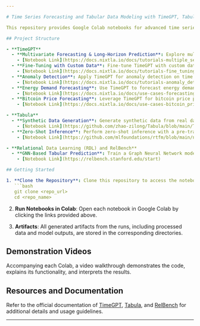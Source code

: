 ```yaml
---

# Time Series Forecasting and Tabular Data Modeling with TimeGPT, Tabula, and RelBench

This repository provides Google Colab notebooks for advanced time series forecasting and tabular data modeling, leveraging the power of TimeGPT, Tabula, and RelBench. Each notebook demonstrates specific functionalities and workflows, with detailed code explanations and metrics. Additionally, video presentations accompany each notebook to guide you through the implementation and results.

## Project Structure

- **TimeGPT**
  - **Multivariate Forecasting & Long-Horizon Prediction**: Explore multivariate forecasting and long-horizon prediction with example time series data.
    - [Notebook Link](https://docs.nixtla.io/docs/tutorials-multiple_series_forecasting)
  - **Fine-Tuning with Custom Data**: Fine-tune TimeGPT with custom datasets.
    - [Notebook Link](https://docs.nixtla.io/docs/tutorials-fine_tuning)
  - **Anomaly Detection**: Apply TimeGPT for anomaly detection on time series data.
    - [Notebook Link](https://docs.nixtla.io/docs/tutorials-anomaly_detection)
  - **Energy Demand Forecasting**: Use TimeGPT to forecast energy demand.
    - [Notebook Link](https://docs.nixtla.io/docs/use-cases-forecasting_energy_demand)
  - **Bitcoin Price Forecasting**: Leverage TimeGPT for bitcoin price prediction.
    - [Notebook Link](https://docs.nixtla.io/docs/use-cases-bitcoin_price_prediction)

- **Tabula**
  - **Synthetic Data Generation**: Generate synthetic data from real datasets for exploratory and privacy-preserving use.
    - [Notebook Link](https://github.com/zhao-zilong/Tabula/blob/main/Tabula_on_insurance_dataset.ipynb)
  - **Zero-Shot Inference**: Perform zero-shot inference with a pre-trained Tabula model.
    - [Notebook Link](https://github.com/mlfoundations/rtfm/blob/main/notebooks/inference.ipynb)

- **Relational Data Learning (RDL) and RelBench**
  - **GNN-Based Tabular Prediction**: Train a Graph Neural Network model for tabular prediction tasks using RelBench and evaluate metrics.
    - [Notebook Link](https://relbench.stanford.edu/start)

## Getting Started

1. **Clone the Repository**: Clone this repository to access the notebooks.
   ```bash
   git clone <repo_url>
   cd <repo_name>
   ```
2. **Run Notebooks in Colab**: Open each notebook in Google Colab by clicking the links provided above.

3. **Artifacts**: All generated artifacts from the runs, including processed data and model outputs, are stored in the corresponding directories.

## Demonstration Videos

Accompanying each Colab, a video walkthrough demonstrates the code, explains its functionality, and interprets the results.

## Resources and Documentation

Refer to the official documentation of [TimeGPT](https://docs.nixtla.io/), [Tabula](https://github.com/zhao-zilong/Tabula), and [RelBench](https://relbench.stanford.edu/) for additional details and usage guidelines.

---
```

